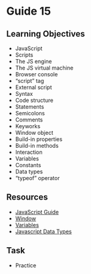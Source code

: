 # Guide 15
## Learning Objectives
- JavaScript
- Scripts
- The JS engine
- The JS virtual machine
- Browser console
- “script” tag
- External script
- Syntax
- Code structure
- Statements
- Semicolons
- Comments
- Keyworks
- Window object
- Build-in properties
- Build-in methods
- Interaction
- Variables
- Constants
- Data types
- “typeof” operator
## Resources
- [JavaScript Guide](https://developer.mozilla.org/en-US/docs/Web/JavaScript/Guide)
- [Window](https://developer.mozilla.org/en-US/docs/Web/API/Window)
- [Variables](https://developer.mozilla.org/en-US/docs/Learn/JavaScript/First_steps/Variables)
- [Javascript Data Types](https://www.javatpoint.com/javascript-data-types)
## Task
- Practice
